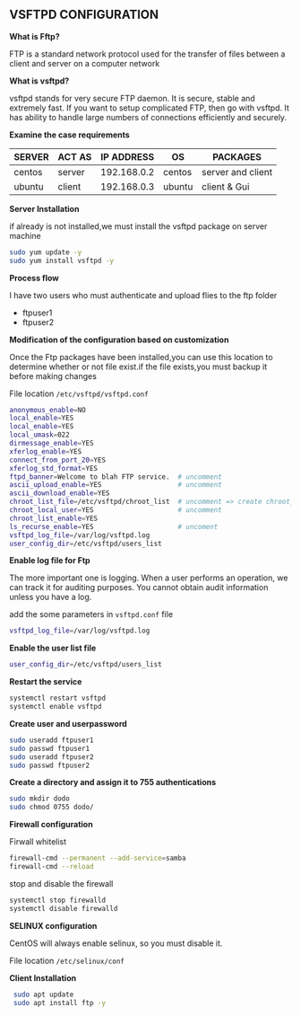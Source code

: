 ## VSFTPD CONFIGURATION

 **What is Fftp?**

FTP is a standard network protocol used for the transfer of files between a client and server on a computer network

**What is vsftpd?**

vsftpd stands for very secure FTP daemon. It is secure, stable and extremely fast. If you want to setup complicated FTP, then go with vsftpd. It has ability to handle large numbers of connections efficiently and securely.

**Examine the case requirements**

 | SERVER | 	ACT AS |	IP ADDRESS | OS |	PACKAGES |
|--|--|--|--|--|
| centos |	server |	192.168.0.2 | centos	| server and client |
| ubuntu |	client | 192.168.0.3 |	ubuntu | client & Gui |

**Server Installation**

if already is not installed,we must install the vsftpd package on server machine

```bash
sudo yum update -y
sudo yum install vsftpd -y
```

**Process flow** 
 
I have two users who must authenticate and upload flies to the ftp folder

* ftpuser1
* ftpuser2
 
**Modification of the configuration based on customization**

Once the Ftp packages have been installed,you can use this location to determine whether or not file exist.if the file exists,you must backup it before    making changes
  
 File location `/etc/vsftpd/vsftpd.conf`
 
 ```bash
 anonymous_enable=NO
 local_enable=YES
 local_enable=YES
 local_umask=022
 dirmessage_enable=YES
 xferlog_enable=YES 
 connect_from_port_20=YES
 xferlog_std_format=YES
 ftpd_banner=Welcome to blah FTP service.  # uncomment
 ascii_upload_enable=YES                   # uncomment
 ascii_download_enable=YES
 chroot_list_file=/etc/vsftpd/chroot_list  # uncomment => create chroot_list file in /etc/vsftpd/chroot_list add your users
 chroot_local_user=YES                     # uncomment
 chroot_list_enable=YES
 ls_recurse_enable=YES                     # uncoment
 vsftpd_log_file=/var/log/vsftpd.log
 user_config_dir=/etc/vsftpd/users_list
  ```
  
 **Enable log file for Ftp**
 
The more important one is logging. When a user performs an operation, we can track it for auditing purposes. You cannot obtain audit information unless  you have a log.

add the some parameters in `vsftpd.conf` file

```bash
vsftpd_log_file=/var/log/vsftpd.log
```

**Enable the user list file**

```bash
user_config_dir=/etc/vsftpd/users_list
```

**Restart the service**
 
 ```bash
 systemctl restart vsftpd
 systemctl enable vsftpd 
 ```
 
 **Create user and userpassword**
 
 ```bash
 sudo useradd ftpuser1
 sudo passwd ftpuser1
 sudo useradd ftpuser2
 sudo passwd ftpuser2
 ```
 
 **Create a directory and assign it to 755 authentications**
 
 ```bash
 sudo mkdir dodo
 sudo chmod 0755 dodo/
 ```
 
 **Firewall configuration**
 
 Firwall whitelist
 
 ```bash
 firewall-cmd --permanent --add-service=samba
 firewall-cmd --reload
```
stop and disable the firewall

```bash  
systemctl stop firewalld
systemctl disable firewalld
 ```
   
 **SELINUX configuration**
   
 CentOS will always enable selinux, so you must disable it.

 File location `/etc/selinux/conf`
     
 **Client Installation**
 
```bash
 sudo apt update
 sudo apt install ftp -y
```

